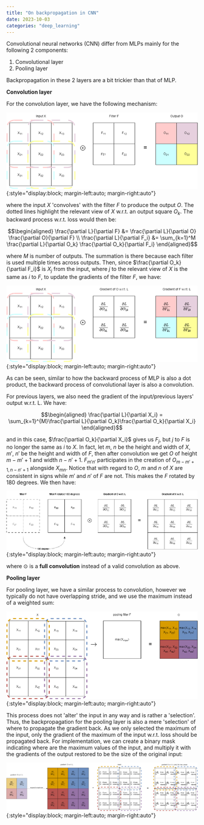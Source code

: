 ```yaml
---
title: "On backpropagation in CNN"
date: 2023-10-03
categories: "deep_learning"
---
```


Convolutional neural networks (CNN) differ from MLPs mainly for the following 2 components:

1. Convolutional layer
2. Pooling layer

Backpropagation in these 2 layers are a bit trickier than that of MLP. 

**Convolution layer**

For the convolution layer, we have the following mechanism: 

![p9_backpropagation_CNN_1](https://raw.githubusercontent.com/WWWonderer/tech_blog/main/assets/images/p9_backpropagation_CNN_1.png){:style="display:block; margin-left:auto; margin-right:auto"}

where the input $X$ 'convolves' with the filter $F$ to produce the output $O$. The dotted lines highlight the relevant view of $X$ w.r.t. an output square $O_k$. The backward process w.r.t. loss would then be:

$$\begin{aligned}
\frac{\partial L}{\partial F} &= \frac{\partial L}{\partial O} \frac{\partial O}{\partial F} \\
\frac{\partial L}{\partial F_i} &= \sum_{k=1}^M \frac{\partial L}{\partial O_k} \frac{\partial O_k}{\partial F_i}
\end{aligned}$$

where $M$ is number of outputs. The summation is there because each filter is used multiple times across outputs. Then, since $\frac{\partial O_k}{\partial F_i}$ is $X_j$ from the input, where $j$ to the relevant view of $X$ is the same as $i$ to $F$, to update the gradients of the filter $F$, we have:

![p9_backpropagation_CNN_2](https://raw.githubusercontent.com/WWWonderer/tech_blog/main/assets/images/p9_backpropagation_CNN_2.png){:style="display:block; margin-left:auto; margin-right:auto"}

As can be seen, similar to how the backward process of MLP is also a dot product, the backward process of convolutional layer is also a convolution.

For previous layers, we also need the gradient of the input/previous layers' output w.r.t. L. We have:

$$\begin{aligned}
\frac{\partial L}{\partial X_i} = \sum_{k=1}^{M}\frac{\partial L}{\partial O_k}\frac{\partial O_k}{\partial X_i}
\end{aligned}$$

and in this case, $\frac{\partial O_k}{\partial X_i}$ gives us $F_j$, but $j$ to $F$ is no longer the same as $i$ to $X$. In fact, let $m$, $n$ be the height and width of $X$, $m'$, $n'$ be the height and width of $F$, then after convolution we get $O$ of height $m - m' + 1$ and width $n - n' + 1$. $F_{m'n'}$ participates in the creation of $O_{m-m'+1,n-n'+1}$ alongside $X_{mn}$. Notice that with regard to $O$, $m$ and $n$ of $X$ are consistent in signs while $m'$ and $n'$ of $F$ are not. This makes the $F$ rotated by 180 degrees. We then have:

![p9_backpropagation_CNN_3](https://raw.githubusercontent.com/WWWonderer/tech_blog/main/assets/images/p9_backpropagation_CNN_3.png){:style="display:block; margin-left:auto; margin-right:auto"}

where $\odot$ is a **full convolution** instead of a valid convolution as above.

**Pooling layer**

For pooling layer, we have a similar process to convolution, however we typically do not have overlapping stride, and we use the maximum instead of a weighted sum:

![p9_backpropagation_CNN_4](https://raw.githubusercontent.com/WWWonderer/tech_blog/main/assets/images/p9_backpropagation_CNN_4.png){:style="display:block; margin-left:auto; margin-right:auto"}

This process does not 'alter' the input in any way and is rather a 'selection'. Thus, the backpropagation for the pooling layer is also a mere 'selection' of where to propagate the gradient back. As we only selected the maximum of the input, only the gradient of the maximum of the input w.r.t. loss should be propagated back. For implementation, we can create a binary mask indicating where are the maximum values of the input, and multiply it with the gradients of the output restored to be the size of the original input:

![p9_backpropagation_CNN_5](https://raw.githubusercontent.com/WWWonderer/tech_blog/main/assets/images/p9_backpropagation_CNN_5.png){:style="display:block; margin-left:auto; margin-right:auto"}